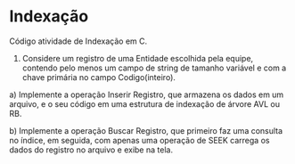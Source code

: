 # Indexação 
Código atividade de Indexação em C.

1) Considere um registro de uma Entidade escolhida pela equipe, contendo pelo menos um campo de string de tamanho variável e com a chave primária no campo Codigo(inteiro).

  a) Implemente a operação Inserir Registro, que armazena os dados em um arquivo, e o seu código em uma estrutura de indexação de árvore AVL ou RB.

  b) Implemente a operação Buscar Registro, que primeiro faz uma consulta no índice, em seguida, com apenas uma operação de SEEK carrega os dados do registro no arquivo  e exibe na tela.

